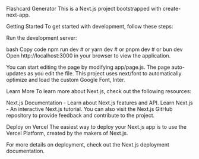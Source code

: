 Flashcard Generator
This is a Next.js project bootstrapped with create-next-app.

Getting Started
To get started with development, follow these steps:

Run the development server:

bash
Copy code
npm run dev   # or
yarn dev      # or
pnpm dev      # or
bun dev
Open http://localhost:3000 in your browser to view the application.

You can start editing the page by modifying app/page.js.
The page auto-updates as you edit the file.
This project uses next/font to automatically optimize and load the custom Google Font, Inter.

Learn More
To learn more about Next.js, check out the following resources:

Next.js Documentation - Learn about Next.js features and API.
Learn Next.js - An interactive Next.js tutorial.
You can also visit the Next.js GitHub repository to provide feedback and contribute to the project.

Deploy on Vercel
The easiest way to deploy your Next.js app is to use the Vercel Platform, created by the makers of Next.js.

For more details on deployment, check out the Next.js deployment documentation.

